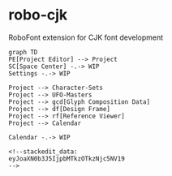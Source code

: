 # robo-cjk
RoboFont extension for CJK font development

```mermaid
graph TD
PE[Project Editor] --> Project
SC[Space Center] -.-> WIP
Settings -.-> WIP

Project --> Character-Sets
Project --> UFO-Masters
Project --> gcd[Glyph Composition Data]
Project --> df[Design Frame]
Project --> rf[Reference Viewer]
Project --> Calendar

Calendar -.-> WIP

<!--stackedit_data:
eyJoaXN0b3J5IjpbMTkzOTkzNjc5NV19
-->